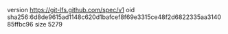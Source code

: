 version https://git-lfs.github.com/spec/v1
oid sha256:6d8de9615ad1148c620d1bafcef8f69e3315ce48f2d6822335aa314085ffbc96
size 5279
